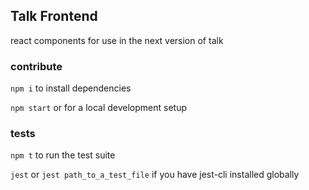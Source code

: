 ## Talk Frontend

react components for use in the next version of talk

### contribute

`npm i` to install dependencies

`npm start` or for a local development setup

### tests

`npm t` to run the test suite

`jest` or  `jest path_to_a_test_file`  if you have jest-cli installed globally 